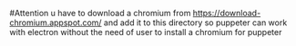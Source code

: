 #Attention
u have to download a chromium from 
https://download-chromium.appspot.com/
and add it to this directory so puppeter can work with electron without the need of user to install a chromium for puppeter